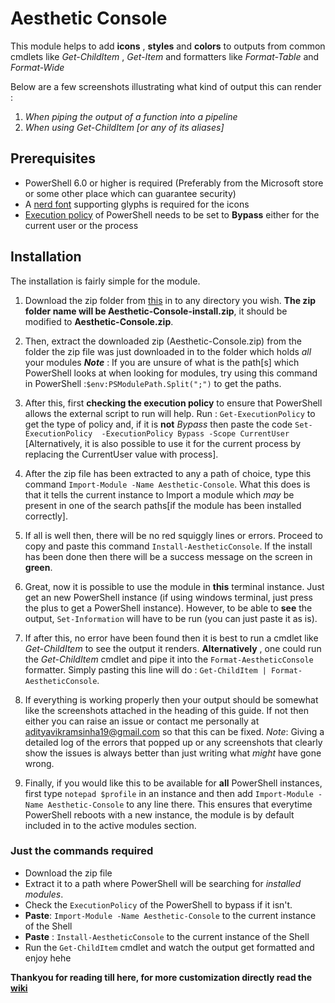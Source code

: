 # Aesthetic Console
This module helps to add **icons** , **styles** and **colors** to outputs from common cmdlets like _Get-ChildItem_ , _Get-Item_ and formatters like _Format-Table_ and   _Format-Wide_

Below are a few screenshots illustrating what kind of output this can render :
1. _When piping the output of a function into a pipeline_
2. _When using Get-ChildItem [or any of its aliases]_

## Prerequisites
- PowerShell 6.0 or higher is required (Preferably from the Microsoft store or some other place which can guarantee security)
- A [nerd font](https://www.nerdfonts.com/) supporting glyphs is required for the icons
- [Execution policy](https://docs.microsoft.com/en-us/powershell/module/microsoft.powershell.security/set-executionpolicy?view=powershell-7.2) of PowerShell needs to be set to **Bypass** either for the current user or the process

## Installation
The installation is fairly simple for the module.
1. Download the zip folder from [this](https://github.com/codeadityavs/Aesthetic-Console/tree/install) in to any directory you wish. **The zip folder name will be Aesthetic-Console-install.zip**, it should be modified to **Aesthetic-Console.zip**.

2. Then, extract the downloaded zip (Aesthetic-Console.zip) from the folder the zip file was just downloaded in to the folder which holds _all_ your modules
**_Note_** : If you are unsure of what is the path[s] which PowerShell looks at when looking for modules, try using this command in PowerShell :```$env:PSModulePath.Split(";")``` to get the paths.

3. After this, first **checking the execution policy** to ensure that PowerShell allows the external script to run will help. Run :
```Get-ExecutionPolicy```  to get the type of policy and, if it is **not** _Bypass_ then paste the code ```Set-ExecutionPolicy  -ExecutionPolicy Bypass -Scope CurrentUser```
[Alternatively, it is also possible to use it for the current process by replacing the CurrentUser value with process].

4. After the zip file has been extracted to any a path of choice, type this command ```Import-Module -Name Aesthetic-Console```. What this does is that it tells the current instance to Import a module which _may_ be present in one of the search paths[if the module has been installed correctly].

5. If all is well then, there will be no red squiggly lines or errors. Proceed to copy and paste this command ```Install-AestheticConsole```. If the install has been done then there will be a success message on the screen in **green**.

6. Great, now it is possible to use the module in **this** terminal instance. Just get an new PowerShell instance (if using windows terminal, just press the plus to get a PowerShell instance). However, to be able to **see** the output, ```Set-Information``` will have to be run (you can just paste it as is).

7. If after this, no error have been found then it is best to run a cmdlet like _Get-ChildItem_ to see the output it renders. **Alternatively** , one could run the _Get-ChildItem_ cmdlet and pipe it into the ```Format-AestheticConsole``` formatter. Simply pasting this line will do :
```Get-ChildItem | Format-AestheticConsole```.

8. If everything is working properly then your output should be somewhat like the screenshots attached in the heading of this guide. If not then either you can raise an issue or contact me personally at adityavikramsinha19@gmail.com so that this can be fixed.
_Note_: Giving a detailed log of the errors that popped up or any screenshots that clearly show the issues is always better than just writing what _might_ have gone wrong.

9. Finally, if you would like this to be available for **all** PowerShell instances, first type ```notepad $profile``` in an instance and then add ```Import-Module -Name Aesthetic-Console``` to any line there. This ensures that everytime PowerShell reboots with a new instance, the module is by default included in to the active modules section.

### Just the commands required
- Download the zip file
- Extract it to a path where PowerShell will be searching for _installed modules_.
- Check the ```ExecutionPolicy``` of the PowerShell to bypass if it isn't.
- **Paste**: ```Import-Module -Name Aesthetic-Console``` to the current instance of the Shell
- **Paste** : ```Install-AestheticConsole``` to the current instance of the Shell
- Run the ```Get-ChildItem``` cmdlet and watch the output get formatted and enjoy hehe

**Thankyou for reading till here, for more customization directly read the [wiki](https://github.com/codeadityavs/Aesthetic-Console/wiki)**
